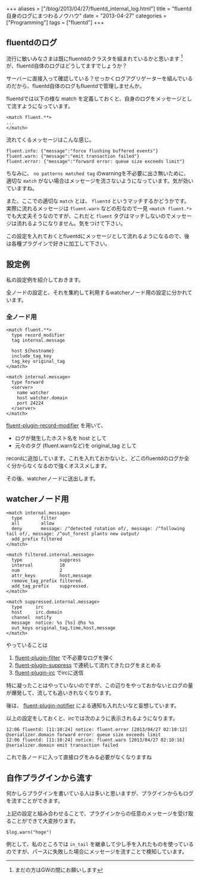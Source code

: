 +++
aliases = ["/blog/2013/04/27/fluentd_internal_log.html"]
title = "fluentd自身のログにまつわるノウハウ"
date = "2013-04-27"
categories = ["Programming"]
tags = ["fluentd"]
+++

<!--more-->

## fluentdのログ

流行に敏いみなさまは既にfluentdのクラスタを組まれているかと思います [^1] が、fluentd自体のログはどうしてますでしょうか？

サーバーに直接入って確認している？せっかくログアグリゲーターを組んでいるのだから、fluentd自体のログもfluentdで管理しませんか。

fluentdでは以下の様な match を定義しておくと、自身のログをメッセージとして流すようになっています。


```
<match fluent.**>
...
</match>
```

流れてくるメッセージはこんな感じ。

```
fluent.info: {"message":"force flushing buffered events"}
fluent.warn: {"message":"emit transaction failed"}
fluent.error: {"message":"forward error: queue size exceeds limit"}
```

ちなみに、 `no patterns matched tag` のwarningを不必要に出さ無いために、適切な `match` がない場合はメッセージを流さないようになっています。気が効いていますね。

また、ここでの適切な `match` とは、 `fluentd` というマッチするかどうかです。実際に流れるメッセージは `fluent.warn` などの形なので一見 `<match fluent.*>` でも大丈夫そうなのですが、これだと `fluent` タグはマッチしないのでメッセージは流れるようになりません。気をつけて下さい。

この設定を入れておくとfluentdにメッセージとして流れるようになるので、後は各種プラグインで好きに加工して下さい。

## 設定例

私の設定例を紹介しておきます。

全ノードの設定と、それを集約して利用するwatcherノード用の設定に分かれています。

### 全ノード用

```
<match fluent.**>
  type record_modifier
  tag internal.message

  host ${hostname}
  include_tag_key
  tag_key original_tag
</match>

<match internal.message>
  type forward
  <server>
    name watcher
    host watcher.domain
    port 24224
  </server>
</match>
```

[fluent-plugin-record-modifier](https://github.com/repeatedly/fluent-plugin-record-modifier) を用いて、

- ログが発生したホスト名を host として
- 元々のタグ (fluent.warnなど)を original_tag として

recordに追加しています。これを入れておかないと、どこのfluentdのログか全く分からなくなるので強くオススメします。

その後、watcherノードに送出します。

## watcherノード用

```
<match internal.message>
  type       filter
  all        allow
  deny       message: /^detected rotation of/, message: /^following tail of/, message: /^out_forest plants new output/
  add_prefix filtered
</match>

<match filtered.internal.message>
  type              suppress
  interval          10
  num               2
  attr_keys         host,message
  remove_tag_prefix filtered.
  add_tag_prefix    suppressed.
</match>

<match suppressed.internal.message>
  type     irc
  host     irc.domain
  channel  notify
  message  notice: %s [%s] @%s %s
  out_keys original_tag,time,host,message
</match>
```

やっていることは

1. [fluent-plugin-filter](https://github.com/muddydixon/fluent-plugin-filter) で不必要なログを弾く
2. [fluent-plugin-suppress](https://github.com/fujiwara/fluent-plugin-suppress) で連続して流れてきたログをまとめる
3. [fluent-plugin-irc](https://github.com/choplin/fluent-plugin-irc) でircに送信

特に凝ったことはやっていないのですが、この辺りをやっておかないとログの量が爆発して、流しても追いきれなくなります。

後は、 [fluent-plugin-notifier](https://github.com/tagomoris/fluent-plugin-notifier) による通知も入れたいなと妄想しています。

以上の設定をしておくと、ircでは次のように表示されるようになります。

```
12:06 fluentd: [11:10:24] notice: fluent.error [2013/04/27 02:10:12] @serializer.domain forward error: queue size exceeds limit
12:06 fluentd: [11:10:24] notice: fluent.warn [2013/04/27 02:10:16] @serializer.domain emit transaction failed
```

これで各ノードに入って直接ログをみる必要がなくなりますね

## 自作プラグインから流す

何かしらプラグインを書いている人は多いと思いますが、プラグインからもログを流すことができます。

上記の設定と組み合わせることで、プラグインからの任意のメッセージを受け取ることができて大変捗ります。

```
$log.warn("hoge")
```

例として、私のところでは `in_tail` を継承して少し手を入れたものを使っているのですが、パースに失敗した場合にメッセージを流すことで検知しています。

[^1]: まだの方はGWの間にお願いします
